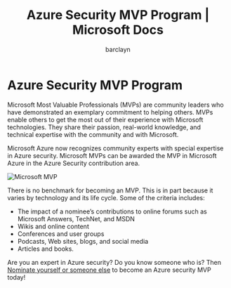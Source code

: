 ﻿---
title: Azure Security MVP Program | Microsoft Docs
description: The article provides an overview of the Azure Security contribution area in the MVP Program.
services: security
documentationcenter: na
author: barclayn
manager: barbkess
editor: TomSh

ms.assetid: 34f4bdf0-7332-4c4a-b186-05263da700cf
ms.service: security
ms.devlang: na
ms.topic: article
ms.tgt_pltfrm: na
ms.workload: na
ms.date: 01/11/2019
ms.author: barclayn

---
# Azure Security MVP Program

Microsoft Most Valuable Professionals (MVPs) are community leaders who have demonstrated an exemplary commitment to helping others. MVPs enable others to get the most out of their experience with Microsoft technologies. They share their passion, real-world knowledge, and technical expertise with the community and with Microsoft.

Microsoft Azure now recognizes community experts with special expertise in Azure security. Microsoft MVPs can be awarded the MVP in Microsoft Azure in the Azure Security contribution area.

![Microsoft MVP](./media/azure-security-mvp/azure-security-mvp-fig1.png)

There is no benchmark for becoming an MVP. This is in part because it varies by technology and its life cycle. Some of the criteria includes:

- The impact of a nominee’s contributions to online forums such as Microsoft Answers, TechNet, and MSDN
- Wikis and online content
- Conferences and user groups
- Podcasts, Web sites, blogs, and social media
- Articles and books.

Are you an expert in Azure security? Do you know someone who is? Then [Nominate yourself or someone else](https://mvp.microsoft.com/Nomination/nominate-an-mvp) to become an Azure security MVP today!
